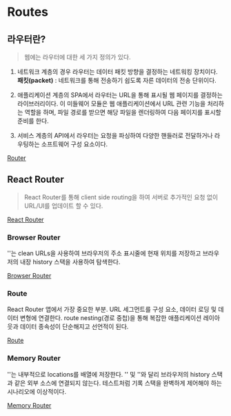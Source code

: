 # Routes

## 라우터란?

> 웹에는 라우터에 대한 세 가지 정의가 있다.

1. 네트워크 계층의 경우 라우터는 데이터 패킷 방향을 결정하는 네트워킹 장치이다.
   **패킷(packet)** : 네트워크를 통해 전송하기 쉽도록 자른 데이터의 전송 단위이다.

2. 애플리케이션 계층의 SPA에서 라우터는 URL을 통해 표시될 웹 페이지를 결정하는 라이브러리이다. 이 미들웨어 모듈은 웹 애플리케이션에서 URL 관련 기능을 처리하는 역할을 하며, 파일 경로를 받으면 해당 파일을 렌더링하여 다음 페이지를 표시할 준비를 한다.

3. 서비스 계층의 API에서 라우터는 요청을 파싱하여 다양한 핸들러로 전달하거나 라우팅하는 소프트웨어 구성 요소이다.

[Router](https://developer.mozilla.org/en-US/docs/Glossary/Routers)

## React Router

> React Router를 통해 client side routing을 하여 서버로 추가적인 요청 없이 URL/UI를 업데이트 할 수 있다.

[React Router](https://reactrouter.com/en/main)

### Browser Router

'<BrowserRouter>'는 clean URLs을 사용하여 브라우저의 주소 표시줄에 현재 위치를 저장하고 브라우저의 내장 history 스택을 사용하여 탐색한다.

[Browser Router](https://reactrouter.com/en/main/router-components/browser-router)

### Route

React Router 앱에서 가장 중요한 부분. URL 세그먼트를 구성 요소, 데이터 로딩 및 데이터 변형에 연결한다. route nesting(경로 중첩)을 통해 복잡한 애플리케이션 레이아웃과 데이터 종속성이 단순해지고 선언적이 된다.

[Route](https://reactrouter.com/en/main/route/route)

### Memory Router

'<MemoryRouter>'는 내부적으로 locations를 배열에 저장한다. '<BrowserHistory>' 및 '<HashHistory>'와 달리 브라우저의 history 스택과 같은 외부 소스에 연결되지 않는다. 테스트처럼 기록 스택을 완벽하게 제어해야 하는 시나리오에 이상적이다.

[Memory Router](https://reactrouter.com/en/main/router-components/memory-router)
